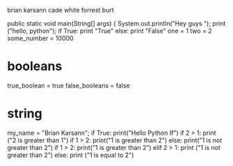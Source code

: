 brian karsann
cade white
forrest burt

public static void main(String[] args) { 
		System.out.println("Hey guys ");
print ("hello, python");
if True:
	print "True"
else:
	print "False" 
one = 1
two = 2
some_number = 10000
# booleans
true_boolean = true
false_booleans = false
# string
my_name = "Brian Karsann";
if True: 
	print("Hello Python If")
if 2 > 1:
	print ("2 is greater than 1")
if 1 > 2:
	print("1 is greater than 2")
else: 
	print("1 is not greater than 2")
if 1 > 2: 
	print("1 is greater than 2")
elif 2 > 1:
	print ("1 is not greater than 2")
else: 
	print ("1 is equal to 2")
